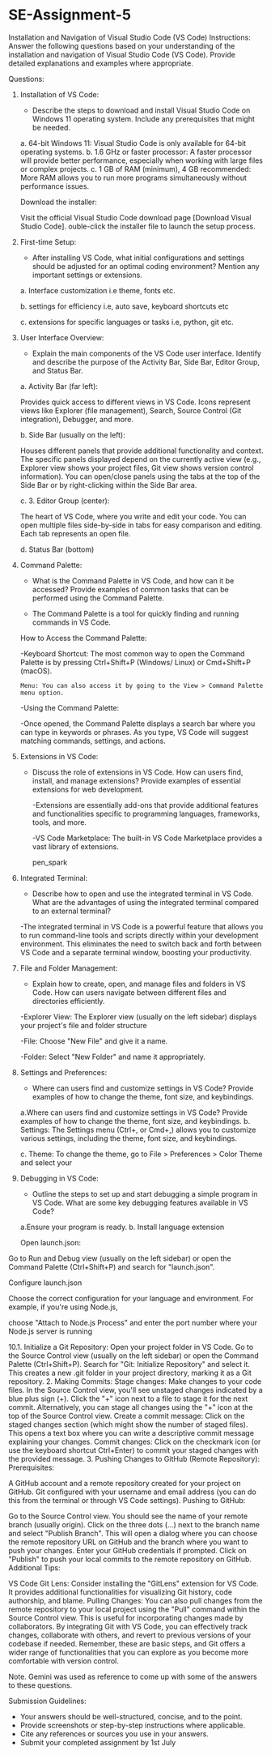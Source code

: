 # SE-Assignment-5
Installation and Navigation of Visual Studio Code (VS Code)
 Instructions:
Answer the following questions based on your understanding of the installation and navigation of Visual Studio Code (VS Code). Provide detailed explanations and examples where appropriate.

 Questions:

1. Installation of VS Code:
   - Describe the steps to download and install Visual Studio Code on Windows 11 operating system. Include any prerequisites that might be needed.

   a. 64-bit Windows 11: Visual Studio Code is only available for 64-bit operating systems. 
   b. 1.6 GHz or faster processor: A faster processor will provide better performance, especially when working with large files or complex projects.
   c. 1 GB of RAM (minimum), 4 GB recommended: More RAM allows you to run more programs simultaneously without performance issues.

   Download the installer:

   Visit the official Visual Studio Code download page [Download Visual Studio Code].
    ouble-click the installer file to launch the setup process.



2. First-time Setup:
   - After installing VS Code, what initial configurations and settings should be adjusted for an optimal coding environment? Mention any important settings or extensions.

   a. Interface customization i.e theme, fonts etc.

   b. settings for efficiency i.e, auto save, keyboard shortcuts etc

   c. extensions for specific languages or tasks i.e, python, git etc.


3. User Interface Overview:
   - Explain the main components of the VS Code user interface. Identify and describe the purpose of the Activity Bar, Side Bar, Editor Group, and Status Bar.

   a. Activity Bar (far left):

   Provides quick access to different views in VS Code.
    Icons represent views like Explorer (file management), Search, Source Control (Git integration), Debugger,  and more.

   b. Side Bar (usually on the left):

   Houses different panels that provide additional functionality and context.
   The specific panels displayed depend on the currently active view (e.g., Explorer view shows your project files, Git view shows version control information).
   You can open/close panels using the tabs at the top of the Side Bar or by right-clicking within the Side Bar area.

   c. 3. Editor Group (center):

   The heart of VS Code, where you write and edit your code.
   You can open multiple files side-by-side in tabs for easy comparison and editing.
   Each tab represents an open file.

   d. Status Bar (bottom)



4. Command Palette:
   - What is the Command Palette in VS Code, and how can it be accessed? Provide examples of common tasks that can be performed using the Command Palette.

   - The Command Palette is a tool for quickly finding and running commands in VS Code.
    
    How to Access the Command Palette:

   -Keyboard Shortcut: The most common way to open the Command Palette is by pressing Ctrl+Shift+P (Windows/     Linux) or Cmd+Shift+P (macOS).

       Menu: You can also access it by going to the View > Command Palette menu option.

      -Using the Command Palette:

      -Once opened, the Command Palette displays a search bar where you can type in keywords or phrases.
       As you type, VS Code will suggest matching commands, settings, and actions.


5. Extensions in VS Code:
   - Discuss the role of extensions in VS Code. How can users find, install, and manage extensions? Provide examples of essential extensions for web development.

      -Extensions are essentially add-ons that provide additional features and functionalities specific to programming languages, frameworks, tools, and more. 

      -VS Code Marketplace: The built-in VS Code Marketplace provides a vast library of extensions.

       pen_spark



6. Integrated Terminal:
   - Describe how to open and use the integrated terminal in VS Code. What are the advantages of using the integrated terminal compared to an external terminal?

   -The integrated terminal in VS Code is a powerful feature that allows you to run command-line tools and scripts directly within your development environment. This eliminates the need to switch back and forth between VS Code and a separate terminal window, boosting your productivity.

7. File and Folder Management:
   - Explain how to create, open, and manage files and folders in VS Code. How can users navigate between different files and directories efficiently.

   -Explorer View: The Explorer view (usually on the left sidebar) displays your project's file and folder structure

   -File: Choose "New File" and give it a name.

   -Folder: Select "New Folder" and name it appropriately.



8. Settings and Preferences:
   - Where can users find and customize settings in VS Code? Provide examples of how to change the theme, font size, and keybindings.

   a.Where can users find and customize settings in VS Code? Provide examples of how to change the theme, font size, and keybindings.
   b. Settings: The Settings menu (Ctrl+, or Cmd+,) allows you to customize various
  settings, including the theme, font size, and keybindings.

   c. Theme: To change the theme, go to File > Preferences > Color Theme and select your



9. Debugging in VS Code:
   - Outline the steps to set up and start debugging a simple program in VS Code. What are some key debugging features available in VS Code?

   a.Ensure your program is ready.
   b. Install language extension

   Open launch.json:

Go to Run and Debug view (usually on the left sidebar) or open the Command Palette (Ctrl+Shift+P) and search for "launch.json".

Configure launch.json

Choose the correct configuration for your language and environment. For example, if you're using Node.js,

choose "Attach to Node.js Process" and enter the port number where your Node.js server is running



10.1. Initialize a Git Repository:
Open your project folder in VS Code.
Go to the Source Control view (usually on the left sidebar) or open the Command Palette (Ctrl+Shift+P).
Search for "Git: Initialize Repository" and select it.
This creates a new .git folder in your project directory, marking it as a Git repository.
2. Making Commits:
Stage changes: Make changes to your code files. In the Source Control view, you'll see unstaged changes indicated by a blue plus sign (+).
Click the "+" icon next to a file to stage it for the next commit.
Alternatively, you can stage all changes using the "+" icon at the top of the Source Control view.
Create a commit message: Click on the staged changes section (which might show the number of staged files). This opens a text box where you can write a descriptive commit message explaining your changes.
Commit changes: Click on the checkmark icon (or use the keyboard shortcut Ctrl+Enter) to commit your staged changes with the provided message.
3. Pushing Changes to GitHub (Remote Repository):
Prerequisites:

A GitHub account and a remote repository created for your project on GitHub.
Git configured with your username and email address (you can do this from the terminal or through VS Code settings).
Pushing to GitHub:

Go to the Source Control view. You should see the name of your remote branch (usually origin).
Click on the three dots (...) next to the branch name and select "Publish Branch".
This will open a dialog where you can choose the remote repository URL on GitHub and the branch where you want to push your changes.
Enter your GitHub credentials if prompted.
Click on "Publish" to push your local commits to the remote repository on GitHub.
Additional Tips:

VS Code Git Lens: Consider installing the "GitLens" extension for VS Code. It provides additional functionalities for visualizing Git history, code authorship, and blame.
Pulling Changes: You can also pull changes from the remote repository to your local project using the "Pull" command within the Source Control view. This is useful for incorporating changes made by collaborators.
By integrating Git with VS Code, you can effectively track changes, collaborate with others, and revert to previous versions of your codebase if needed. Remember, these are basic steps, and Git offers a wider range of functionalities that you can explore as you become more comfortable with version control.

Note. Gemini was used as reference to come up with some of the answers to these questions.

 Submission Guidelines:
- Your answers should be well-structured, concise, and to the point.
- Provide screenshots or step-by-step instructions where applicable.
- Cite any references or sources you use in your answers.
- Submit your completed assignment by 1st July 

